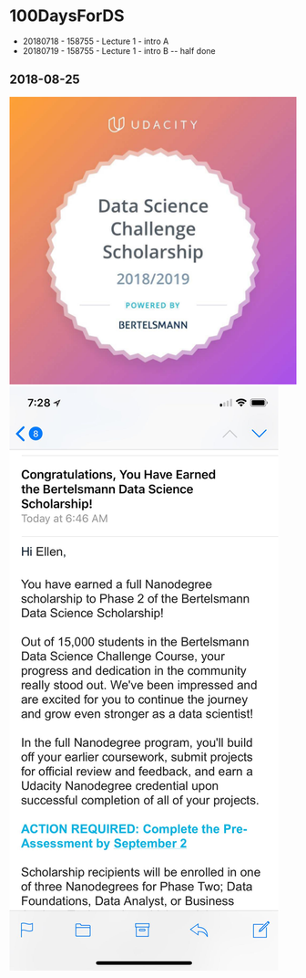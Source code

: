# 100DaysForDS

*	20180718 - 158755 - Lecture 1 - intro A
*	20180719 - 158755 - Lecture 1 - intro B -- half done

## 2018-08-25

![pic of Udacity Bertelsmann Schoolarship Badge](images/BertelsmannBadge.jpeg)
![pic of Phase 2](images/Bertleman.jpeg)
